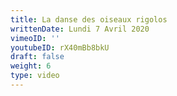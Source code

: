 ```yaml
---
title: La danse des oiseaux rigolos
writtenDate: Lundi 7 Avril 2020
vimeoID: ''
youtubeID: rX40mBb8bkU
draft: false
weight: 6
type: video
---
```


